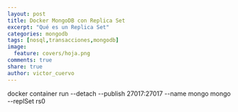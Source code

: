 ```yaml
---
layout: post
title: Docker MongoDB con Replica Set
excerpt: "Qué es un Replica Set"
categories: mongodb
tags: [nosql,transacciones,mongodb]
image:
  feature: covers/hoja.png
comments: true
share: true
author: victor_cuervo
---
```



docker container run --detach --publish 27017:27017 --name mongo mongo --replSet rs0


[NoSQL]: {{site.url}}/nosql/bd-nosql/
[MongoDB]:  {{site.url}}/mongodb/
